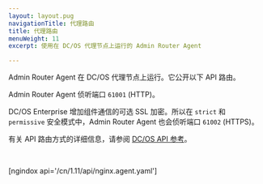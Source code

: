 ```yaml
---
layout: layout.pug
navigationTitle: 代理路由
title: 代理路由
menuWeight: 11
excerpt: 使用在 DC/OS 代理节点上运行的 Admin Router Agent

---
```

Admin Router Agent 在 DC/OS 代理节点上运行。它公开以下 API 路由。

Admin Router Agent 侦听端口 `61001` (HTTP)。

DC/OS Enterprise 增加组件通信的可选 SSL 加密。所以在 `strict` 和 `permissive` 安全模式中，Admin Router Agent 也会侦听端口 `61002` (HTTPS)。

有关 API 路由方式的详细信息，请参阅 [DC/OS API 参考](/cn/1.11/api/)。

<br/>

[ngindox api='/cn/1.11/api/nginx.agent.yaml']
